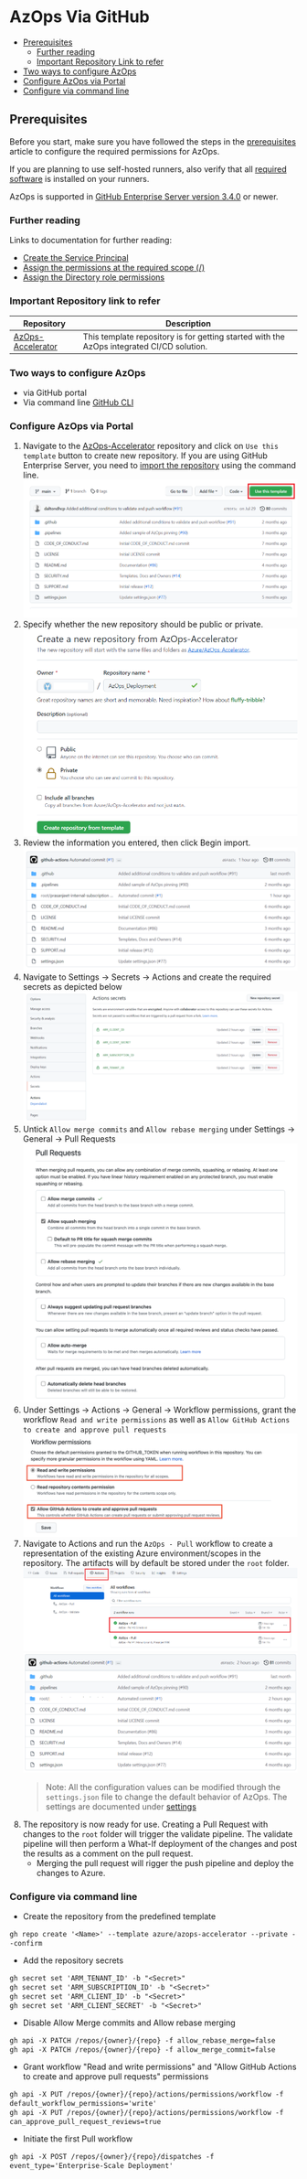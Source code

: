# AzOps Via GitHub

- [Prerequisites](#prerequisites)
  - [Further reading](#further-reading)
  - [Important Repository Link to refer](#important-repo-link-to-refer)
- [Two ways to configure AzOps](#Two-ways-to-configure-AzOps)
- [Configure AzOps via Portal](#Configure-AzOps-via-Portal)
- [Configure via command line](#Configure-via-command-line)

## Prerequisites

Before you start, make sure you have followed the steps in the [prerequisites](https://github.com/azure/azops/wiki/prerequisites) article to configure the required permissions for AzOps.

If you are planning to use self-hosted runners, also verify that all [required software](https://github.com/azure/azops/wiki/self-hosted#required-software) is installed on your runners.

AzOps is supported in [GitHub Enterprise Server version 3.4.0](https://docs.github.com/en/enterprise-server@3.4/admin/release-notes#github-actions-reusable-workflows-in-public-beta) or newer.

### Further reading

Links to documentation for further reading:

- [Create the Service Principal](https://docs.microsoft.com/azure/active-directory/develop/howto-create-service-principal-portal)
- [Assign the permissions at the required scope (/)](https://docs.microsoft.com/azure/active-directory/develop/howto-create-service-principal-portal)
- [Assign the Directory role permissions](https://docs.microsoft.com/azure/active-directory/roles/manage-roles-portal)

### Important Repository link to refer

| Repository                                                            | Description                                                                               |
| ------------------------------------------------------------------- | ----------------------------------------------------------------------------------------- |
| [AzOps-Accelerator](https://github.com/Azure/AzOps-Accelerator) | This template repository is for getting started with the AzOps integrated CI/CD solution. |

### Two ways to configure AzOps

- via GitHub portal
- Via command line [GitHub CLI](https://cli.github.com/)

### Configure AzOps via Portal

1. Navigate to the [AzOps-Accelerator](https://github.com/Azure/AzOps-Accelerator) repository and click on `Use this template` button to create new repository.
If you are using GitHub Enterprise Server, you need to [import the repository](https://docs.github.com/en/enterprise-server/get-started/importing-your-projects-to-github/importing-source-code-to-github/importing-a-git-repository-using-the-command-line) using the command line.
![Import-Git](./Media/Actions/Usetemplate-GIT.PNG)
2. Specify whether the new repository should be public or private.
![GIT-Project](./Media/Actions/GIT-Project.PNG)
3. Review the information you entered, then click Begin import.
![GIT-Repository](./Media/Actions/GIT-Repository.PNG)
4. Navigate to Settings -> Secrets -> Actions and create the required secrets as depicted below
![GIT-Secret](./Media/Actions/GIT-Secret.PNG)
5. Untick `Allow merge commits` and `Allow rebase merging` under Settings -> General -> Pull Requests
![GIT-Merge](./Media/Actions/GIT-Merge.PNG)
6. Under Settings -> Actions -> General -> Workflow permissions, grant the workflow `Read and write permissions` as well as `Allow GitHub Actions to create and approve pull requests`
![GIT-Permissions](./Media/Actions/GIT-ActionPermissions.PNG)
7. Navigate to Actions and run the `AzOps - Pull` workflow to create a representation of the existing Azure environment/scopes in the repository. The artifacts will by default be stored under the `root` folder.
![Workflow](./Media/Actions/workflow.PNG)
![Root-git](./Media/Actions/Root-GIT.PNG)
    > Note: All the configuration values can be modified through the `settings.json` file to change the default behavior of AzOps. The settings are documented under [settings](https://github.com/azure/azops/wiki/settings)
8. The repository is now ready for use. Creating a Pull Request with changes to the `root` folder will trigger the validate pipeline. The validate pipeline will then perform a What-If deployment of the changes and post the results as a comment on the pull request.
    - Merging the pull request will rigger the push pipeline and deploy the changes to Azure.

### Configure via command line

- Create the repository from the predefined template

```git
gh repo create '<Name>' --template azure/azops-accelerator --private --confirm
```

- Add the repository secrets

```git
gh secret set 'ARM_TENANT_ID' -b "<Secret>"
gh secret set 'ARM_SUBSCRIPTION_ID' -b "<Secret>"
gh secret set 'ARM_CLIENT_ID' -b "<Secret>"
gh secret set 'ARM_CLIENT_SECRET' -b "<Secret>"
```

- Disable Allow Merge commits and Allow rebase merging

```git
gh api -X PATCH /repos/{owner}/{repo} -f allow_rebase_merge=false
gh api -X PATCH /repos/{owner}/{repo} -f allow_merge_commit=false
```

- Grant workflow "Read and write permissions" and "Allow GitHub Actions to create and approve pull requests" permissions

```git
gh api -X PUT /repos/{owner}/{repo}/actions/permissions/workflow -f default_workflow_permissions='write'
gh api -X PUT /repos/{owner}/{repo}/actions/permissions/workflow -f can_approve_pull_request_reviews=true
```

- Initiate the first Pull workflow

```git
gh api -X POST /repos/{owner}/{repo}/dispatches -f event_type='Enterprise-Scale Deployment'
```
